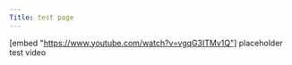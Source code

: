 ```yaml
---
Title: test page
---
```


[embed "https://www.youtube.com/watch?v=vgqG3ITMv1Q"]
placeholder test video
